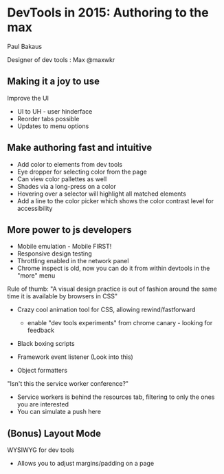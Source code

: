 # DevTools in 2015: Authoring to the max
Paul Bakaus

Designer of dev tools : Max @maxwkr

## Making it a joy to use
Improve the UI

 * UI to UH - user hinderface
 * Reorder tabs possible
 * Updates to menu options
 
## Make authoring fast and intuitive
 * Add color to elements from dev tools
 * Eye dropper for selecting color from the page
 * Can view color pallettes as well
 * Shades via a long-press on a color
 * Hovering over a selector will highlight all matched elements
 * Add a line to the color picker which shows the color contrast level for accessibility
 
## More power to js developers
 * Mobile emulation - Mobile FIRST!
 * Responsive design testing
 * Throttling enabled in the network panel
 * Chrome inspect is old, now you can do it from within devtools in the "more" menu
 
Rule of thumb:
    "A visual design practice is out of fashion around the same time it is available by browsers in CSS"
  
 * Crazy cool animation tool for CSS, allowing rewind/fastforward
    - enable "dev tools experiments" from chrome canary - looking for feedback
    
 * Black boxing scripts
 * Framework event listener (Look into this)
 * Object formatters

"Isn't this the service worker conference?"
 * Service workers is behind the resources tab, filtering to only the ones you are interested
 * You can simulate a push here
 

## (Bonus) Layout Mode
WYSIWYG for dev tools

 * Allows you to adjust margins/padding on a page
 
